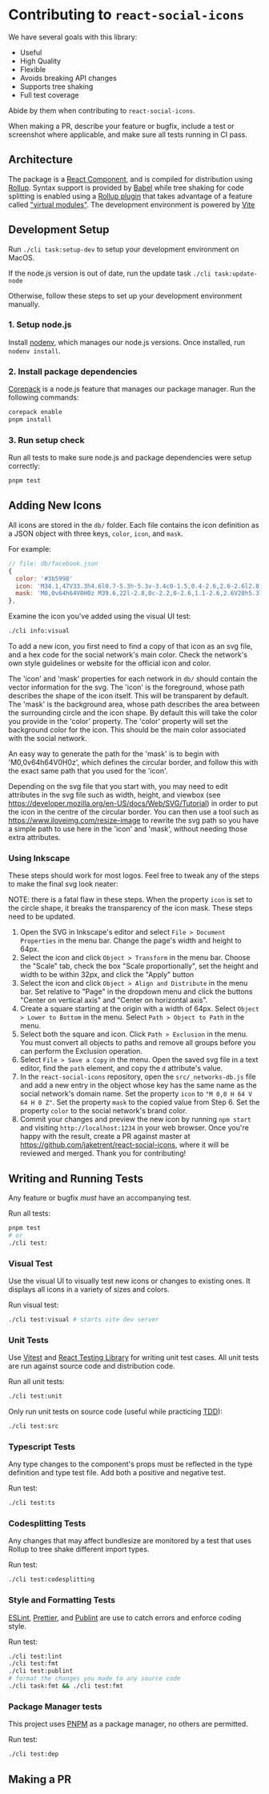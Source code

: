 # Contributing to `react-social-icons`

We have several goals with this library:

- Useful
- High Quality
- Flexible
- Avoids breaking API changes
- Supports tree shaking
- Full test coverage

Abide by them when contributing to `react-social-icons`.

When making a PR, describe your feature or bugfix, include a test or screenshot
where applicable, and make sure all tests running in CI pass.

## Architecture

The package is a [React
Component](https://react.dev/learn/your-first-component), and is compiled for
distribution using [Rollup](https://rollupjs.org/). Syntax support is provided
by [Babel](https://babeljs.io/) while tree shaking for code splitting is
enabled using a [Rollup plugin](https://rollupjs.org/plugin-development/) that
takes advantage of a feature called ["virtual modules"](rollup-plugin-social-icons.js). The development
environment is powered by [Vite](https://vitejs.dev/)

## Development Setup

Run `./cli task:setup-dev` to setup your development environment on MacOS.

If the node.js version is out of date, run the update task `./cli task:update-node`

Otherwise, follow these steps to set up your development environment manually.

### 1. Setup node.js

Install [nodenv](https://github.com/nodenv/nodenv), which manages our node.js
versions. Once installed, run `nodenv install`.

### 2. Install package dependencies

[Corepack](https://nodejs.org/api/corepack.html) is a node.js feature that
manages our package manager. Run the following commands:

```sh
corepack enable
pnpm install
```

### 3. Run setup check

Run all tests to make sure node.js and package dependencies were setup correctly:

```sh
pnpm test
```

## Adding New Icons

All icons are stored in the `db/` folder. Each file contains the icon definition
as a JSON object with three keys, `color`, `icon`, and `mask`.

For example:

```js
// file: db/facebook.json
{
  color: '#3b5998'
  icon: 'M34.1,47V33.3h4.6l0.7-5.3h-5.3v-3.4c0-1.5,0.4-2.6,2.6-2.6l2.8,0v-4.8c-0.5-0.1-2.2-0.2-4.1-0.2 c-4.1,0-6.9,2.5-6.9,7V28H24v5.3h4.6V47H34.1z',
  mask: 'M0,0v64h64V0H0z M39.6,22l-2.8,0c-2.2,0-2.6,1.1-2.6,2.6V28h5.3l-0.7,5.3h-4.6V47h-5.5V33.3H24V28h4.6V24 c0-4.6,2.8-7,6.9-7c2,0,3.6,0.1,4.1,0.2V22z',
},
```

Examine the icon you've added using the visual UI test:

```sh
./cli info:visual
```

To add a new icon, you first need to find a copy of that icon as an svg file,
and a hex code for the social network's main color.  Check the network's own
style guidelines or website for the official icon and color.

The 'icon' and 'mask' properties for each network in `db/` should contain the
vector information for the svg.  The 'icon' is the foreground, whose path
describes the shape of the icon itself. This will be transparent by default.
The 'mask' is the background area, whose path describes the area between the
surrounding circle and the icon shape. By default this will take the color you
provide in the 'color' property.  The 'color' property will set the background
color for the icon. This should be the main color associated with the social
network.

An easy way to generate the path for the 'mask' is to begin with
'M0,0v64h64V0H0z', which defines the circular border, and follow this with the
exact same path that you used for the 'icon'.

Depending on the svg file that you start with, you may need to edit attributes
in the svg file such as width, height, and viewbox (see
https://developer.mozilla.org/en-US/docs/Web/SVG/Tutorial) in order to put the
icon in the centre of the circular border. You can then use a tool such as
https://www.iloveimg.com/resize-image to rewrite the svg path so you have a
simple path to use here in the 'icon' and 'mask', without needing those extra
attributes.

### Using Inkscape

These steps should work for most logos. Feel free to tweak any of the steps to
make the final svg look neater:

NOTE: there is a fatal flaw in these steps. When the property `icon` is set to
the circle shape, it breaks the transparency of the icon mask. These steps need
to be updated.

1. Open the SVG in Inkscape's editor and select `File > Document Properties` in
   the menu bar.  Change the page's width and height to 64px.
2. Select the icon and click `Object > Transform` in the menu bar. Choose the
   "Scale" tab, check the box "Scale proportionally", set the height and width
   to be within 32px, and click the "Apply" button
3. Select the icon and click `Object > Align and Distribute` in the menu bar.
   Set relative to "Page" in the dropdown menu and click the buttons "Center on
   vertical axis" and "Center on horizontal axis".
4. Create a square starting at the origin with a width of 64px. Select
   `Object > Lower to Bottom` in the menu. Select `Path > Object to Path` in
   the menu.
5. Select both the square and icon. Click `Path > Exclusion` in the menu. You
   must convert all objects to paths and remove all groups before you can
   perform the Exclusion operation.
6. Select `File > Save a Copy` in the menu. Open the saved svg file in a text
   editor, find the `path` element, and copy the `d` attribute's value.
7. In the `react-social-icons` repository, open the `src/_networks-db.js` file
   and add a new entry in the object whose key has the same name as the social
   network's domain name. Set the property `icon` to `"M 0,0 H 64 V 64 H 0 Z"`.
   Set the property `mask` to the copied value from Step 6. Set the property
   `color` to the social network's brand color.
8. Commit your changes and preview the new icon by running `npm start` and
   visiting `http://localhost:1234` in your web browser. Once you're happy with
   the result, create a PR against master at
   https://github.com/jaketrent/react-social-icons, where it will be reviewed
   and merged. Thank you for contributing!

## Writing and Running Tests

Any feature or bugfix _must_ have an accompanying test.

Run all tests:
```sh
pnpm test
# or
./cli test:
```

### Visual Test

Use the visual UI to visually test new icons or changes to existing ones.
It displays all icons in a variety of sizes and colors.

Run visual test:
```sh
./cli test:visual # starts vite dev server
```

### Unit Tests

Use [Vitest](https://vitest.dev/) and [React Testing
Library](https://testing-library.com/docs/react-testing-library/intro/) for
writing unit test cases. All unit tests are run against source code and
distribution code.

Run all unit tests:
```sh
./cli test:unit
```

Only run unit tests on source code (useful while practicing
[TDD](https://en.wikipedia.org/wiki/Test-driven_development)):
```sh
./cli test:src
```

### Typescript Tests

Any type changes to the component's props must be reflected in the type
definition and type test file. Add both a positive and negative test.

Run test:
```sh
./cli test:ts
```

### Codesplitting Tests

Any changes that may affect bundlesize are monitored by a test that uses Rollup
to tree shake different import types.

Run test:
```sh
./cli test:codesplitting
```

### Style and Formatting Tests

[ESLint](https://eslint.org/), [Prettier](https://prettier.io/), and
[Publint](https://github.com/bluwy/publint) are use to catch errors and enforce
coding style.

Run test:
```sh
./cli test:lint
./cli test:fmt
./cli test:publint
# format the changes you made to any source code
./cli task:fmt && ./cli test:fmt
```

### Package Manager tests

This project uses [PNPM](https://pnpm.io/) as a package manager, no others are
permitted.

Run test:
```sh
./cli test:dep
```

## Making a PR
